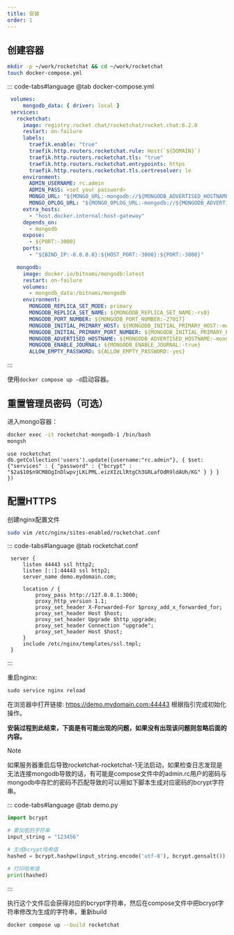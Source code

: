 ```yaml
---
title: 安装
order: 1
---
```

## 创建容器

```bash
mkdir -p ~/work/rocketchat && cd ~/work/rocketchat
touch docker-compose.yml
```

::: code-tabs#language
@tab docker-compose.yml

```yaml
 volumes:
     mongodb_data: { driver: local }
 services:
   rocketchat:
     image: registry.rocket.chat/rocketchat/rocket.chat:6.2.0
     restart: on-failure
     labels:
       traefik.enable: "true"
       traefik.http.routers.rocketchat.rule: Host(`${DOMAIN}`)
       traefik.http.routers.rocketchat.tls: "true"
       traefik.http.routers.rocketchat.entrypoints: https
       traefik.http.routers.rocketchat.tls.certresolver: le
     environment:
       ADMIN_USERNAME: rc.admin
       ADMIN_PASS: <set your password>
       MONGO_URL: "${MONGO_URL:-mongodb://${MONGODB_ADVERTISED_HOSTNAME:-mongodb}:${MONGODB_INITIAL_PRIMARY_PORT_NUMBER:-27017}/${MONGODB_DATABASE:-rocketchat}?replicaSet=${MONGODB_REPLICA_SET_NAME:-rs0}}"
       MONGO_OPLOG_URL: "${MONGO_OPLOG_URL:-mongodb://${MONGODB_ADVERTISED_HOSTNAME:-mongodb}:${MONGODB_INITIAL_PRIMARY_PORT_NUMBER:-27017}/local?replicaSet=${MONGODB_REPLICA_SET_NAME:-rs0}}"
     extra_hosts:
       - "host.docker.internal:host-gateway"
     depends_on:
       - mongodb
     expose:
       - ${PORT:-3000}
     ports:
       - "${BIND_IP:-0.0.0.0}:${HOST_PORT:-3000}:${PORT:-3000}"

   mongodb:
     image: docker.io/bitnami/mongodb:latest
     restart: on-failure
     volumes:
       - mongodb_data:/bitnami/mongodb
     environment:
       MONGODB_REPLICA_SET_MODE: primary
       MONGODB_REPLICA_SET_NAME: ${MONGODB_REPLICA_SET_NAME:-rs0}
       MONGODB_PORT_NUMBER: ${MONGODB_PORT_NUMBER:-27017}
       MONGODB_INITIAL_PRIMARY_HOST: ${MONGODB_INITIAL_PRIMARY_HOST:-mongodb}
       MONGODB_INITIAL_PRIMARY_PORT_NUMBER: ${MONGODB_INITIAL_PRIMARY_PORT_NUMBER:-27017}
       MONGODB_ADVERTISED_HOSTNAME: ${MONGODB_ADVERTISED_HOSTNAME:-mongodb}
       MONGODB_ENABLE_JOURNAL: ${MONGODB_ENABLE_JOURNAL:-true}
       ALLOW_EMPTY_PASSWORD: ${ALLOW_EMPTY_PASSWORD:-yes}
```

:::

使用`docker compose up -d`启动容器。

## 重置管理员密码（可选）

进入mongo容器：

```bash
docker exec -it rocketchat-mongodb-1 /bin/bash
mongsh
```

```mongodb
use rocketchat
db.getCollection('users').update({username:"rc.admin"}, { $set: {"services" : { "password" : {"bcrypt" : "$2a$10$n9CM8OgInDlwpvjLKLPML.eizXIzLlRtgCh3GRLafOdR9ldAUh/KG" } } } })
```

## 配置HTTPS

创建nginx配置文件

```bash
sudo vim /etc/nginx/sites-enabled/rocketchat.conf
```

::: code-tabs#language
@tab rocketchat.conf

```nginx
 server {
     listen 44443 ssl http2;
     listen [::]:44443 ssl http2;
     server_name demo.mydomain.com;

     location / {
         proxy_pass http://127.0.0.1:3000;
         proxy_http_version 1.1;  
         proxy_set_header X-Forwarded-For $proxy_add_x_forwarded_for;
         proxy_set_header Host $host; 
         proxy_set_header Upgrade $http_upgrade;
         proxy_set_header Connection "upgrade";
         proxy_set_header Host $host;
     }
     include /etc/nginx/templates/ssl.tmpl;
 }
```

:::

重启nginx:

```shell
sudo service nginx reload
```

在浏览器中打开链接: <https://demo.mydomain.com:44443> 根据指引完成初始化操作。

**安装过程到此结束，下面是有可能出现的问题，如果没有出现该问题则忽略后面的内容。**

>[!note]
> 如果服务器重启后导致rocketchat-rocketchat-1无法启动，如果检查日志发现是无法连接mongodb导致的话，有可能是compose文件中的admin.rc用户的密码与mongodb中存贮的密码不匹配导致的可以用如下脚本生成对应密码的bcrypt字符串。

::: code-tabs#language
@tab demo.py

```python
import bcrypt

# 要加密的字符串
input_string = "123456"

# 生成bcrypt哈希值
hashed = bcrypt.hashpw(input_string.encode('utf-8'), bcrypt.gensalt())

# 打印哈希值
print(hashed)
```

:::

执行这个文件后会获得对应的bcrypt字符串，然后在compose文件中把bcrypt字符串修改为生成的字符串，重新build

```bash
docker compose up --build rocketchat
```
